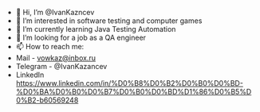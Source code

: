 - 👋 Hi, I’m @IvanKazncev
- 👀 I’m interested in software testing and computer games
- 🌱 I’m currently learning Java Testing Automation
- 💞️ I’m looking for a job as a QA engineer
- 📫 How to reach me:
- Mail - vowkaz@inbox.ru
- Telegram - @IvanKazancev
- LinkedIn https://www.linkedin.com/in/%D0%B8%D0%B2%D0%B0%D0%BD-%D0%BA%D0%B0%D0%B7%D0%B0%D0%BD%D1%86%D0%B5%D0%B2-b60569248




<!---
IvanKazncev/IvanKazncev is a ✨ special ✨ repository because its `README.md` (this file) appears on your GitHub profile.
You can click the Preview link to take a look at your changes.
--->

